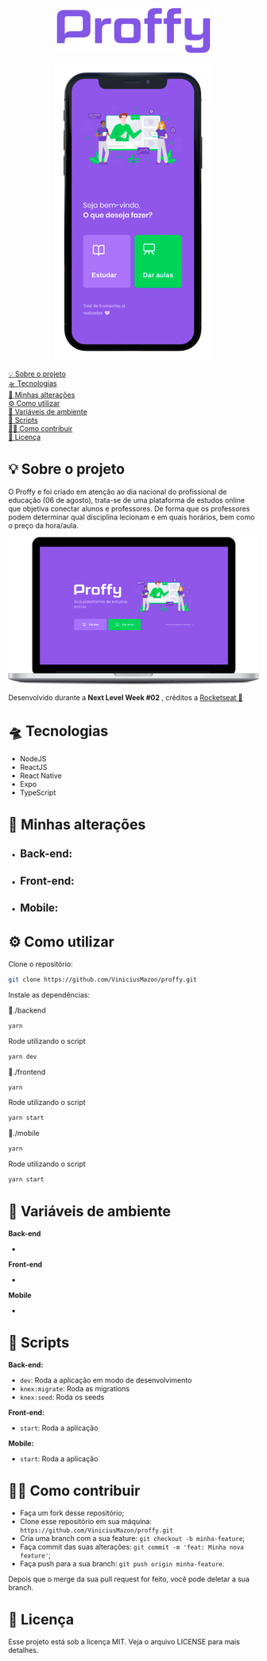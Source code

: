 <div align="center">
	<img src="README/logo.svg" alt="Proffy logo" height="90">
    <br/>
    <br/>
    <img src="README/mobile.gif" alt="Proffy mobile" height="600">
</div>
<p>
  <a href="#-sobre-o-projeto">💡 Sobre o projeto</a>
  <br/>
  <a href="#-tecnologias">🛸 Tecnologias</a>
   <br/>
  <a href="#-minhas-alterações">🧪 Minhas alterações</a>
   <br/>
  <a href="#-como-utilizar">⚙️ Como utilizar</a>
   <br/>
  <a href="#-variáveis-de-ambiente">🧩 Variáveis de ambiente</a>
   <br/>
  <a href="#-scripts">🤖 Scripts</a>
   <br/>
  <a href="#-como-contribuir">🖖🏻 Como contribuir</a>
   <br/>
  <a href="#-licença">📝 Licença</a>
</p>




# 💡 Sobre o projeto

O Proffy e foi criado em atenção ao dia nacional do profissional de educação (06 de agosto), trata-se de uma plataforma de estudos online que objetiva conectar alunos e professores. De forma que os professores podem determinar qual disciplina lecionam e em quais horários, bem como o preço da hora/aula.



<div align="center">
    <img src="README/web.gif" alt="Proffy web" width="auto">
    <br/>
</div>


Desenvolvido durante a **Next Level Week #02** , créditos a [Rocketseat 🚀](https://github.com/Rocketseat)




# 🛸 Tecnologias

* NodeJS
* ReactJS
* React Native
* Expo
* TypeScript

  

# 🧪 Minhas alterações

- Back-end:
  - 
- Front-end:
  - 
- Mobile:
  - 



# ⚙️ Como utilizar

Clone o repositório:

```bash
git clone https://github.com/ViniciusMazon/proffy.git
```

Instale as dependências:

📁./backend

```bash
yarn
```
Rode utilizando o script

```bash
yarn dev
```

📁./frontend

```bash
yarn
```
Rode utilizando o script

```bash
yarn start
```

📁./mobile

```bash
yarn
```

Rode utilizando o script

```bash
yarn start
```



# 🧩 Variáveis de ambiente

**Back-end**

- 

**Front-end**

* 

**Mobile**

* 

  

# 🤖 Scripts

**Back-end:**

- `dev`: Roda a aplicação em modo de desenvolvimento
- ``knex:migrate``: Roda as migrations
- ``knex:seed``: Roda os seeds

**Front-end:**

- `start`: Roda a aplicação

**Mobile:**

- `start`: Roda a aplicação



# 🖖🏻 Como contribuir

- Faça um fork desse repositório;
- Clone esse repositório em sua máquina: `https://github.com/ViniciusMazon/proffy.git`
- Cria uma branch com a sua feature: `git checkout -b minha-feature`;
- Faça commit das suas alterações: `git commit -m 'feat: Minha nova feature'`;
- Faça push para a sua branch: `git push origin minha-feature`.

Depois que o merge da sua pull request for feito, você pode deletar a sua branch.



# 📝 Licença

Esse projeto está sob a licença MIT. Veja o arquivo LICENSE para mais detalhes.
